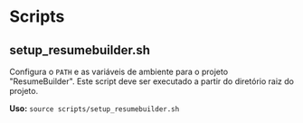 <!----------------------------------------------------------------------- 
	This is part of the documentation of Deployo.io Resume Builder System.
	Copyright (C) 2025
	Leila Otto Algarve
	See LICENSE.md for copying conditions. 
------------------------------------------------------------------------>
# Scripts

## setup_resumebuilder.sh

Configura o `PATH` e as variáveis de ambiente para o projeto "ResumeBuilder". Este script deve ser executado a partir do diretório raiz do projeto.

**Uso:** `source scripts/setup_resumebuilder.sh`
